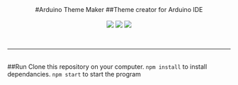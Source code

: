 <div align="center">
  #Arduino Theme Maker
  ##Theme creator for Arduino IDE
</div>



<div align="center">
<br>
<img src="https://forthebadge.com/images/badges/built-with-love.svg" />
<img src="https://forthebadge.com/images/badges/made-with-javascript.svg" />
<img src="https://forthebadge.com/images/badges/for-you.svg" />
</div>

<br><hr><br>
##Run
Clone this repository on your computer.
`npm install` to install dependancies.
`npm start` to start the program
